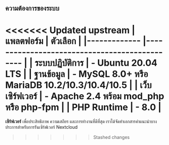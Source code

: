 ## ความต้องการของระบบ

<<<<<<< Updated upstream
| แพลตฟอร์ม    	| ตัวเลือก                                       	|
|-------------	|----------------------------------------------	|
| ระบบปฏิบัติการ 	| - Ubuntu 20.04 LTS                           	|
| ฐานข้อมูล     	| - MySQL 8.0+ หรือ MariaDB 10.2/10.3/10.4/10.5 	|
| เว็บเซิร์ฟเวอร์ 	| - Apache 2.4 พร้อม mod_php หรือ php-fpm        	|
| PHP Runtime 	| - 8.0                                        	|         
=======
**เซิร์ฟเวอร์** เพื่อประสิทธิภาพ ความเสถียร และการทำงานที่ดีที่สุด เราได้จัดทำเอกสารคำแนะนำบางประการสำหรับการรันเซิร์ฟเวอร์ Nextcloud 


>>>>>>> Stashed changes
